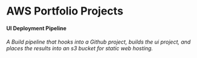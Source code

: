 # AWS Portfolio Projects
#### UI Deployment Pipeline
###### A Build pipeline that hooks into a Github project, builds the ui project, and places the results into an s3 bucket for static web hosting.
